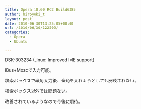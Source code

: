 ```yaml
---
title: Opera 10.60 RC2 Build6385
author: hiroyuki_t
layout: post
date: 2010-06-30T13:25:05+00:00
url: /2010/06/30/222505/
categories:
  - Opera
  - Ubuntu

---
```

<div class="section">
  <p>
    DSK-303234 (Linux: Improved IME support)
  </p>
  
  <p>
    iBus+Mozcで入力可能。
  </p>
  
  <p>
    検索ボックスで半角入力後、全角を入れようとしても反映されない。
  </p>
  
  <p>
    検索ボックス以外では問題ない。
  </p>
  
  <p>
    改善されているようなので今後に期待。
  </p>
</div>